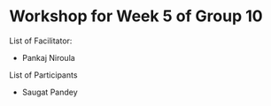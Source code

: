 # Workshop for Week 5 of Group 10

List of Facilitator:
- Pankaj Niroula
  
List of Participants
- Saugat Pandey